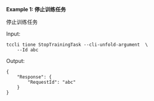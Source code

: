 **Example 1: 停止训练任务**

停止训练任务

Input: 

```
tccli tione StopTrainingTask --cli-unfold-argument  \
    --Id abc
```

Output: 
```
{
    "Response": {
        "RequestId": "abc"
    }
}
```

